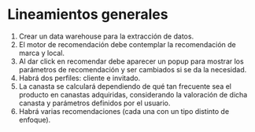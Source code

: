 
# Lineamientos generales  
1. Crear un data warehouse para la extracción de datos.  
2. El motor de recomendación debe contemplar la recomendación de marca y local.  
3. Al dar click en recomendar debe aparecer un popup para mostrar los parámetros de recomendación y ser cambiados si se da la necesidad.  
4. Habrá dos perfiles: cliente e invitado.  
5. La canasta se calculará dependiendo de qué tan frecuente sea el producto en canastas adquiridas, considerando la valoración de dicha canasta y parámetros definidos por el usuario.  
6. Habrá varias recomendaciones (cada una con un tipo distinto de enfoque).  
